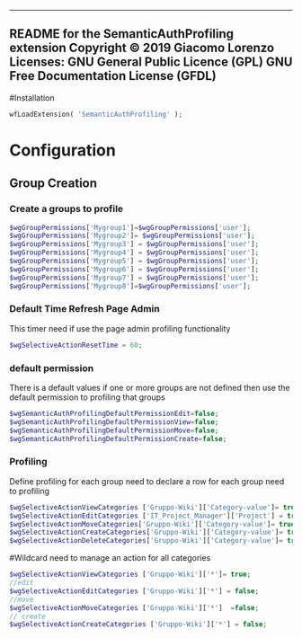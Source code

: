 --------------------------------------------------------------------------
README for the SemanticAuthProfiling extension
Copyright © 2019 Giacomo Lorenzo
Licenses: GNU General Public Licence (GPL)
          GNU Free Documentation License (GFDL)
--------------------------------------------------------------------------
#Installation
```php
wfLoadExtension( 'SemanticAuthProfiling' );
```
# Configuration


## Group Creation
### Create a groups to profile
```php
$wgGroupPermissions['Mygroup1']=$wgGroupPermissions['user'];
$wgGroupPermissions['Mygroup2']= $wgGroupPermissions['user'];
$wgGroupPermissions['Mygroup3'] = $wgGroupPermissions['user'];
$wgGroupPermissions['Mygroup4'] = $wgGroupPermissions['user'];
$wgGroupPermissions['Mygroup5'] = $wgGroupPermissions['user'];
$wgGroupPermissions['Mygroup6'] = $wgGroupPermissions['user'];
$wgGroupPermissions['Mygroup7'] = $wgGroupPermissions['user'];
$wgGroupPermissions['Mygroup8']=$wgGroupPermissions['user'];
```


### Default Time Refresh Page Admin
This timer need if use the page admin profiling functionality
```php
$wgSelectiveActionResetTime = 60;
```



### default permission 
There is a default values if one or more groups are not defined then use the default permission to profiling that groups
```php
$wgSemanticAuthProfilingDefaultPermissionEdit=false;
$wgSemanticAuthProfilingDefaultPermissionView=false;
$wgSemanticAuthProfilingDefaultPermissionMove=false;
$wgSemanticAuthProfilingDefaultPermissionCreate=false;
```

### Profiling
Define profiling for each group need to declare a row for each group need to profiling
```php
$wgSelectiveActionViewCategories ['Gruppo-Wiki']['Category-value']= true;
$wgSelectiveActionEditCategories ['IT_Project_Manager']['Project'] = true;
$wgSelectiveActionMoveCategories['Gruppo-Wiki']['Category-value']= true;
$wgSelectiveActionCreateCategories['Gruppo-Wiki']['Category-value']= true;
$wgSelectiveActionDeleteCategories['Gruppo-Wiki']['Category-value']= true;
```

#Wildcard 
need to manage an action for all categories
```php
$wgSelectiveActionViewCategories ['Gruppo-Wiki']['*']= true;
//edit
$wgSelectiveActionEditCategories ['Gruppo-Wiki']['*'] = false;
//move 
$wgSelectiveActionMoveCategories ['Gruppo-Wiki']['*']  =false;
// create
$wgSelectiveActionCreateCategories ['Gruppo-Wiki']['*'] = false;
```



